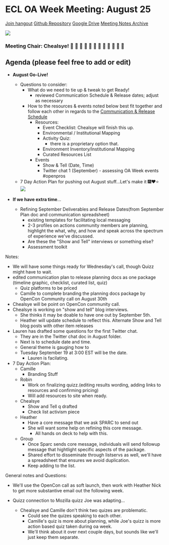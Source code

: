 # ECL OA Week Meeting: August 25
[Join hangout]( https://plus.google.com/hangouts/_/calendar/cmNoYW1waWV1eEBnbWFpbC5jb20.i2451vnf2a73pbtp5m22qns7ug?authuser=0!)
[Github Repository](https://github.com/sparcopen/OA-Week-Toolkit
)
[Google Drive](https://drive.google.com/drive/folders/0B3LrgRFGBovxbmVWM0dyN1pmd0k)
[Meeting Notes Archive](https://github.com/sparcopen/OA-Week-Toolkit/tree/master/meeting_notes)

![](https://media.giphy.com/media/xT1XH3nKVJMCvzAc8M/giphy.gif)

### Meeting Chair:  Chealsye! :guitar: :purple_heart: :guitar: :purple_heart: :guitar: :purple_heart: :guitar: :purple_heart: :guitar: :purple_heart: :guitar: :purple_heart: 
## Agenda (please feel free to add or edit)

* **August Go-Live!**
    * Questions to consider:
        * What do we need to tie up & tweak to get Ready!
            * reviewed Communication Schedule & Release dates; adjust as necessary
        * How to the resources & events noted below best fit together and follow each other in regards to the [Communication & Release Schedule](https://docs.google.com/document/d/1UkZ2UNWv4fNASyUMpN2jDulZXn9J9LcFl2XnYQNaSSA/edit)
            * Resources:
                * Event Checklist:  Chealsye will finish this up.
                * Environmental / Institutional Mapping
                * Activity Quiz:  
                    * there is a proprietary option that.
                * Environment Inventory/Institutional Mapping
                * Curated Resources List
            * Events
                *  Show & Tell (Date, Time)
                *  Twitter chat 1 (September) - assessing OA Week events #openpros
    * 7 Day Action Plan for pushing out August stuff...Let's make it :fireworks::hearts::star:
![](https://media.giphy.com/media/3og0IHxOL1uESimIDK/giphy.gif)

* **If we have extra time**...
    * Refining September Deliverables and Release Dates(from September Plan doc and communication spreadsheet)
        * existing templates for facilitating local messaging
        * 2-3 profiles on actions community members are planning, highlight the what, why, and how and speak across the spectrum of experience we've discussed.
        * Are these the "Show and Tell" interviews or something else?
        * Assessment toolkit

Notes:

* We will have some things ready for Wednesday's call, though Quizz might have to wait.
* edited communication plan to release planning docs as one package (timeline graphic, checklist, curated list, quiz)
    * Quiz platforms to be priced
    * Camille to complete branding the planning docs package by OpenCon Community call on August 30th
* Chealsye will be point on OpenCon community call.
* Chealsye is working on "show and tell" blog interviews.
    * She thinks it may be doable to have one out by September 5th.
    * Heather will update schedule to reflect this. Alternate Show and Tell blog posts with other item releases
* Lauren has drafted some questions for the first Twitter chat.
    * They are in the Twitter chat doc in August folder.
    * Next is to schedule date and time.
    * General theme is gauging how to 
    * Tuesday September 19 at 3:00 EST will be the date.
        * Lauren is facilating.
* 7 Day Action Plan:
    * Camille
        * Branding Stuff
    * Robin
        * Work on finalizing quizz.(editing results wording, adding links to resources and confirming pricing)
        * Will add resources to site when ready.
    * Chealsye
        * Show and Tell q drafted
        * Check list activism piece
    * Heather
        * Have a core message that we ask SPARC to send out
        * She will want some help on refining this core message.
            * All hands on deck to help with this.
    * Group
        * Once Sparc sends core message, individuals will send followup message that hightlight specific aspects of the package.
        * Shared effort to disseminate through listservs as well, we'll have a spreadsheet that ensures we avoid duplication.
        * Keep adding to the list.

General notes and Questions:  

* We'll use the OpenCon call as soft launch, then work with Heather Nick to get more substantive email out the following week.

* Quizz connection to Mozilla quizz Joe was adapting...
    * Chealsye and Camille don't think two quizes are problematic.
        * Could see the quizes speaking to each other.
        * Camille's quiz is more about planning, while Joe's quizz is more action based quiz taken during oa week.
        * We'll think about it over next couple days, but sounds like we'll just keep them separate.

